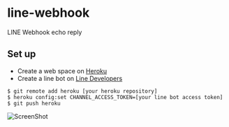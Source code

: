 # line-webhook

LINE Webhook echo reply

## Set up

* Create a web space on [Heroku](https://www.heroku.com/)
* Create a line bot on [Line Developers](https://developers.line.me/en/)

```
$ git remote add heroku [your heroku repository]
$ heroku config:set CHANNEL_ACCESS_TOKEN=[your line bot access token]
$ git push heroku
```
![ScreenShot](https://i.imgur.com/68Q0Hbsl.png)
